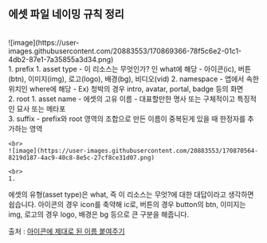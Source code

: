 ## 에셋 파일 네이밍 규칙 정리

<br>
![image](https://user-images.githubusercontent.com/20883553/170869366-78f5c6e2-01c1-4db2-87e1-7a35855a3d34.png)


<br>
1. prefix
    1. asset type
        - 이 리소스는 무엇인가? 인 what에 해당
        - 아이콘(ic), 버튼(btn), 이미지(img), 로고(logo), 배경(bg), 비디오(vid)
    2. namespace
        - 앱에서 속한 위치인 where에 해당
        - Ex) 청박의 경우 intro, avatar, portal, badge 등의 화면
        
<br>
2. root
    1. asset name
        - 에셋의 고유 이름
        - 대표할만한 명사 또는 구체적이고 특징적인 묘사 또는 메타포
        
<br>
3. suffix
    - prefix와 root 영역의 조합으로 만든 이름이 중복된게 있을 때 한정자를 추가하는 영역
    
    <br>
    ![image](https://user-images.githubusercontent.com/20883553/170870564-8219d187-4ac9-40c8-8e5c-27cf8ce31d07.png)

    <br>
    1. 

에셋의 유형(asset type)은 what, 즉 이 리소스는 무엇?에 대한 대답이라고 생각하면 쉽습니다. 아이콘의 경우 icon를 축약해 ic로, 버튼의 경우 button의 btn, 이미지는 img, 로고의 경우 logo, 배경은 bg 등으로 큰 구분을 해줍니다.


출처 : [아이콘에 제대로 된 이름 붙여주기](https://brunch.co.kr/@pizzakim/26)
